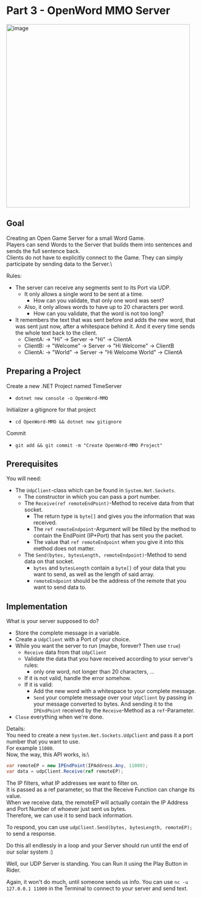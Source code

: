 # Part 3 - OpenWord MMO Server

<img width="482" alt="image" src="https://user-images.githubusercontent.com/7360266/115595752-9536d880-a2d7-11eb-84d2-21dffa25aa84.png">


## Goal
Creating an Open Game Server for a small Word Game.\
Players can send Words to the Server that builds them into sentences and sends the full sentence back.\
Clients do not have to explicitly connect to the Game. They can simply participate by sending data to the Server.\

Rules:
- The server can receive any segments sent to its Port via UDP.
  - It only allows a single word to be sent at a time.
    - How can you validate, that only one word was sent?
  - Also, it only allows words to have up to 20 characters per word.
    - How can you validate, that the word is not too long?
- It remembers the text that was sent before and adds the new word, that was sent just now, after a whitespace behind it.
And it every time sends the whole text back to the client.
  - ClientA: -> "Hi" -> Server -> "Hi" -> ClientA
  - ClientB: -> "Welcome" -> Server -> "Hi Welcome" -> ClientB
  - ClientA: -> "World" -> Server -> "Hi Welcome World" -> ClientA

## Preparing a Project
Create a new .NET Project named TimeServer
- `dotnet new console -o OpenWord-MMO`

Initializer a gitignore for that project
- `cd OpenWord-MMO && dotnet new gitignore`

Commit
- `git add && git commit -m "Create OpenWord-MMO Project"`

## Prerequisites
You will need:
- The `UdpClient`-class which can be found in `System.Net.Sockets`.
  - The constructor in which you can pass a port number. 
  - The `Receive(ref remoteEndPoint)`-Method to receive data from that socket.
    - The return type is `byte[]` and gives you the information that was received.
    - The `ref remoteEndpoint`-Argument will be filled by the method to contain the EndPoint (IP+Port) that has sent you the packet.
    - The value that `ref remoteEndpoint` when you give it into this method does not matter.
  - The `Send(bytes, bytesLength, remoteEndpoint)`-Method to send data on that socket.
    - `bytes` and `bytesLength` contain a `byte[]` of your data that you want to send, as well as the length of said array.
    - `remoteEndpoint` should be the address of the remote that you want to send data to.

## Implementation
What is your server supposed to do?
- Store the complete message in a variable.
- Create a `UdpClient` with a Port of your choice.
- While you want the server to run (maybe, forever? Then use `true`)
  - `Receive` data from that `UdpClient`
  - Validate the data that you have received according to your server's rules:
    - only one word, not longer than 20 characters, ...
  - If it is not valid, handle the error somehow.
  - If it is valid:
    - Add the new word with a whitespace to your complete message.
    - `Send` your complete message over your `UdpClient` by passing in your message converted to bytes. And sending it to the `IPEndPoint` received by the `Receive`-Method as a `ref`-Parameter.
- `Close` everything when we're done.

Details:\
You need to create a new `System.Net.Sockets.UdpClient` and pass it a port number that you want to use.\
For example `11000`.\
Now, the way, this API works, is:\
```cs
var remoteEP = new IPEndPoint(IPAddress.Any, 11000); 
var data = udpClient.Receive(ref remoteEP);
```

The IP filters, what IP addresses we want to filter on.\
It is passed as a ref parameter, so that the Receive Function can change its value.\
When we receive data, the remoteEP will actually contain the IP Address and Port Number of whoever just sent us bytes.\
Therefore, we can use it to send back information.

To respond, you can use `udpClient.Send(bytes, bytesLength, remoteEP);` to send a response.

Do this all endlessly in a loop and your Server should run until the end of our solar system :)

Well, our UDP Server is standing.
You can Run it using the Play Button in Rider.

Again, it won't do much, until someone sends us info.
You can use `nc -u 127.0.0.1 11000` in the Terminal to connect to your server and send text.
